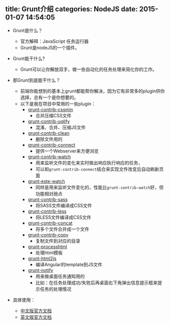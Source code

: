 title: Grunt介绍
categories: NodeJS
date: 2015-01-07 14:54:05
---

* Grunt是什么？
  - 官方解释：JavaScript 任务运行器
  - Grunt是nodeJS的一个插件。

* Grunt能干什么?
  - Grunt可以让你解放双手，做一些自动化的任务处理来简化你的工作。

* 那Grunt到底能干什么？
  - 前端你能想到的基本上grunt都能帮你解决，因为它有非常多的plugin供你选择，总有一个是你想要的。
  - 以下是我在项目中常用的一些plugin：
    * [grunt-contrib-cssmin](https://www.npmjs.com/package/grunt-contrib-cssmin)
      - 合并压缩CSS文件
    * [grunt-contrib-uglify](https://github.com/gruntjs/grunt-contrib-uglify)
      - 混淆、合并、压缩JS文件
    * [grunt-contrib-clean](https://www.npmjs.com/package/grunt-contrib-clean)
      - 删除文件用的
    * [grunt-contrib-connect](https://www.npmjs.com/package/grunt-contrib-connect)
      - 提供一个Webserver来方便浏览
    * [grunt-contrib-watch](https://www.npmjs.com/package/grunt-contrib-watch)
      - 用来监听文件的变化来实时做出响应执行响应的任务，
      - 可以和`grunt-contrib-connect`结合来实现文件改变后自动刷新页面
    * [grunt-este-watch](https://npmjs.org/package/grunt-este-watch)
      - 同样是用来监听文件变化的，性能比`grunt-contrib-watch`好，但功能相对弱点
    * [grunt-contrib-sass](https://www.npmjs.com/package/grunt-contrib-sass)
      - 将SASS文件编译成CSS文件
    * [grunt-contrib-less](https://www.npmjs.com/package/grunt-contrib-less)
      - 将LESS文件编译成CSS文件
    * [grunt-contrib-concat](https://npmjs.org/package/grunt-contrib-concat)
      - 将多个文件合并成一个文件
    * [grunt-contrib-copy](https://www.npmjs.com/package/grunt-contrib-copy)
      - 复制文件到对应的目录
    * [grunt-processhtml](https://www.npmjs.com/package/grunt-processhtml)
      - 处理html模板
    * [grunt-html2js](https://www.npmjs.com/package/grunt-html2js)
      - 编译Angular的template到JS文件
    * [grunt-notify](https://www.npmjs.com/package/grunt-notify)
      - 用来做桌面任务通知用的
      - 比如：在任务处理成功/失败后再桌面右下角弹出信息提示框来提示任务的处理情况

* 具体使用：
  - [中文版官方文档](http://gruntjs.cn/getting-started/)
  - [英文版官方文档](http://gruntjs.com/getting-started)